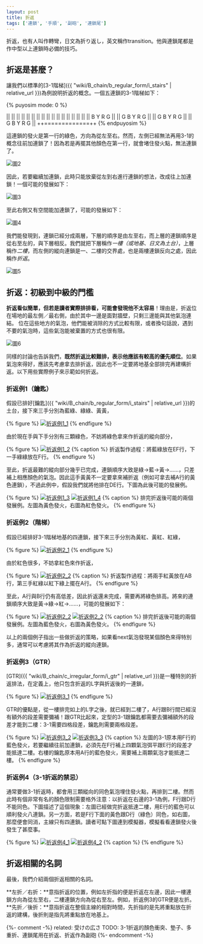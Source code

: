 ```yaml
---
layout: post
title: 折返
tags: ['連鎖', '手順', '副砲', '連鎖尾']
---
```


折返，也有人叫作轉彎，日文為折り返し，英文稱作transition。他與連鎖尾都是作中型以上連鎖時必備的技巧。

## 折返是甚麼？

讓我們以標準的[3-1階梯]({{ "wiki/B_chain/b_regular_form/i_stairs" | relative_url }})為例說明折返的概念。一個五連鎖的3-1階梯如下：

{% puyosim mode: 0 %}
                 
||             ||
||             ||
||             ||
||             ||
||             ||
||             ||
||             ||
||             ||
||   B Y R G   ||
||   G B Y R G ||
||   G B Y R G ||
||   G B Y R G ||
++=============++
{% endpuyosim %}

這連鎖的發火是第一行的綠色，方向為從左至右。然而，左側已經無法再用3-1的概念往前加連鎖了！因為若是再擺其他顏色在第一行，就會堵住發火點，無法連鎖了。

![圖2](https://i.imgur.com/yResXPP.png)

因此，若要繼續加連鎖，此時只能放棄從左到右進行連鎖的想法，改成往上加連鎖！一個可能的發展如下：

![圖3](https://i.imgur.com/SptTxBN.png)

至此右側又有空間能加連鎖了，可能的發展如下：

![圖4](https://i.imgur.com/sg3RLx8.png)

我們能發現到，連鎖已經分成兩層，下層的順序是由左至右，而上層的連鎖順序是從右至左的，與下層相反。我們就把下層稱作*一樓（或地基、日文為土台）*，上層稱作*二樓*，而左側的縱向連鎖是一、二樓的交界處，也是兩樓連鎖反向之處，因此稱作*折返*。

![圖5](https://i.imgur.com/Gbujhc7.png)

## 折返：初級到中級的門檻

**折返看似簡單，但若是讀者實際排排看，可能會發現他不太容易**！理由是，折返位在場地的最左側／最右側，由於其中一邊是面對牆壁，只剩三邊能與其他氣泡連結。
位在這些地方的氣泡，他們能被消除的方式比較有限，或者換句話說，遇到不要的氣泡時，這些氣泡能被棄置的方式也很有限。

![圖6](https://i.imgur.com/eKBKRuD.png)

同樣的討論也告訴我們，**既然折返比較難排，表示他應該有較高的優先順位**。如果氣泡來得好，應該先考慮拿去排折返，因此也不一定要將地基全部排完再建構折返。以下用些實際例子來示範如何折返。

### 折返例1（鑰匙）

假設已排好[鑰匙]({{ "wiki/B_chain/b_regular_form/i_stairs" | relative_url }})的土台，接下來三手分別為藍綠、綠綠、黃黃，

{% figure %}
[![折返例1_1](https://i.imgur.com/XGNOPJy.jpg)](https://puyonexus.com/chainsim/chain/mKPoZ)
{% endfigure %}

由於現在手與下手分別有三顆綠色，不妨將綠色拿來作折返的縱向部分，

{% figure %}
[![折返例1_2](https://i.imgur.com/LKIDZG8.jpg)](https://puyonexus.com/chainsim/chain/J8hY8)
{% caption %}
折返製作過程：將藍綠放在EF行，下一手綠綠放在F行。
{% endfigure %}

至此，折返最難的縱向部分幾乎已完成，連鎖順序大致是綠→藍→黃→……，只差補上相應顏色的氣泡。因此這手黃黃不一定要拿來補折返（例如可拿去補A行的黃色連鎖），不過此例中，假設我們就將他排在DE行。下圖為此後可能的發展例。

{% figure %}
[![折返例1_3](https://i.imgur.com/RReZNju.jpg)](https://puyonexus.com/chainsim/chain/AcbH2)
[![折返例1_4](https://i.imgur.com/QKgsQWu.jpg)](https://puyonexus.com/chainsim/chain/2rQ22)
{% caption %}
排完折返後可能的兩個發展例。左圖為黃色發火，右圖為紅色發火。
{% endfigure %}

### 折返例2（階梯）

假設已經排好3-1階梯地基的四連鎖，接下來三手分別為黃紅、黃紅、紅綠，

{% figure %}
[![折返例2_1](https://i.imgur.com/rwayLYh.jpg)](https://puyonexus.com/chainsim/chain/FQDf5)
{% endfigure %}

由於紅色很多，不妨拿紅色來作折返，

{% figure %}
[![折返例2_2](https://i.imgur.com/F3EZ1Df.jpg)](https://puyonexus.com/chainsim/chain/kcjuE)
{% caption %}
折返製作過程：將兩手紅黃放在AB行，第三手紅綠以紅下綠上擺在A行。
{% endfigure %}

至此，A行與B行仍有高低差，因此折返還未完成，需要再將綠色排高。將來的連鎖順序大致是黃→綠→紅→……，可能的發展如下：

{% figure %}
[![折返例2_2](https://i.imgur.com/SnYpbyG.jpg)](https://puyonexus.com/chainsim/chain/CqZ6U)
[![折返例2_2](https://i.imgur.com/aNxZ6Ak.jpg)](https://puyonexus.com/chainsim/chain/BovKf)
{% caption %}
排完折返後可能的兩個發展例。左圖為藍色發火，右圖為黃色發火。
{% endfigure %}

以上的兩個例子指出一些做折返的策略，如果看next氣泡發現某個顏色來得特別多，通常可以考慮將其作為折返的縱向連鎖。

### 折返例3（GTR）

[GTR]({{ "wiki/B_chain/c_irregular_form/i_gtr" | relative_url }})是一種特別的折返排法，在定義上，他只包含折返的L字與折返後的一連鎖，

{% figure %}
[![折返例3_1](https://i.imgur.com/mrIb5bv.jpg)](https://puyonexus.com/chainsim/chain/LR1Wi)
{% endfigure %}

GTR的優點是，從一樓排完如上的L字之後，就已經到二樓了，A行跟B行間已經沒有額外的段差需要彌補！跟GTR比起來，定型的3-1跟鑰匙都需要去彌補額外的段差才能到二樓：3-1需要四格段差，鑰匙則需要兩格段差。

{% figure %}
[![折返例3_2](https://i.imgur.com/fpbkops.jpg)](https://puyonexus.com/chainsim/chain/ePhLp)
[![折返例3_3](https://i.imgur.com/TmReoIX.jpg)](https://puyonexus.com/chainsim/chain/yVDUT)
{% caption %}
左圖的3-1原本用F行的藍色發火，若要繼續往前加連鎖，必須先在F行補上四顆氣泡弭平跟E行的段差才能抵達二樓。右樓的鑰匙原本用A行的藍色發火，需要補上兩顆氣泡才能抵達二樓。
{% endfigure %}

### 折返例4（3-1折返的禁忌）

通常要做3-1折返時，都會用三顆縱向的同色氣泡埋住發火點，再排到二樓。然而此時有個非常有名的顏色限制需要格外注意：以折返在右邊的3-1為例，F行跟D行不能同色。下圖描述了這個現象：左圖已經做完折返抵達二樓，用E行的藍色可以順利發火八連鎖。另一方面，若是F行下面的黃色跟D行（綠色）同色，如右圖，那麼便會同消，主線只有四連鎖。讀者可點下圖連到模擬器，模擬看看連鎖發火後發生了甚麼事。

{% figure %}
[![折返例4_1](https://i.imgur.com/bJulmi6.jpg)](https://puyonexus.com/chainsim/chain/evFs6)
[![折返例4_2](https://i.imgur.com/IrK0tuw.jpg)](https://puyonexus.com/chainsim/chain/ckGF2)
{% caption %}
{% endfigure %}

## 折返相關的名詞

最後，我們介紹兩個折返相關的名詞。

**左折／右折：**意指折返的位置，例如左折指的便是折返在左邊，因此一樓連鎖方向為從左至右，二樓連鎖方向為從右至左。例如，折返例3的GTR便是左折。
**先折／後折：**意指折返在整個主線的相對時間，先折指的是先將重點放在折返的建構，後折則是指先將重點放在地基上。

{%- comment -%}
related:
受けの広さ
TODO:
3-1折返的顏色衝突、墊子、多重折、連鎖尾用在折返、折返作為副砲
{%- endcomment -%}
